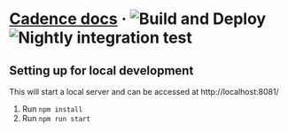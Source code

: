 # [Cadence docs](https://cadenceworkflow.io) &middot; ![Build and Deploy](https://github.com/uber/cadence-docs/workflows/Build%20and%20Deploy/badge.svg) ![Nightly integration test](https://github.com/uber/cadence-docs/workflows/Nightly%20integration%20test/badge.svg)

## Setting up for local development
This will start a local server and can be accessed at http://localhost:8081/
1. Run `npm install`
2. Run `npm run start`
